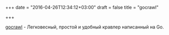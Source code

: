 +++
date = "2016-04-26T12:34:12+03:00"
draft = false
title = "gocrawl"

+++

<p><a href="https://github.com/puerkitobio/gocrawl">gocrawl</a>&nbsp;- Легковесный, простой и удобный кравлер написанный на Go.</p>

